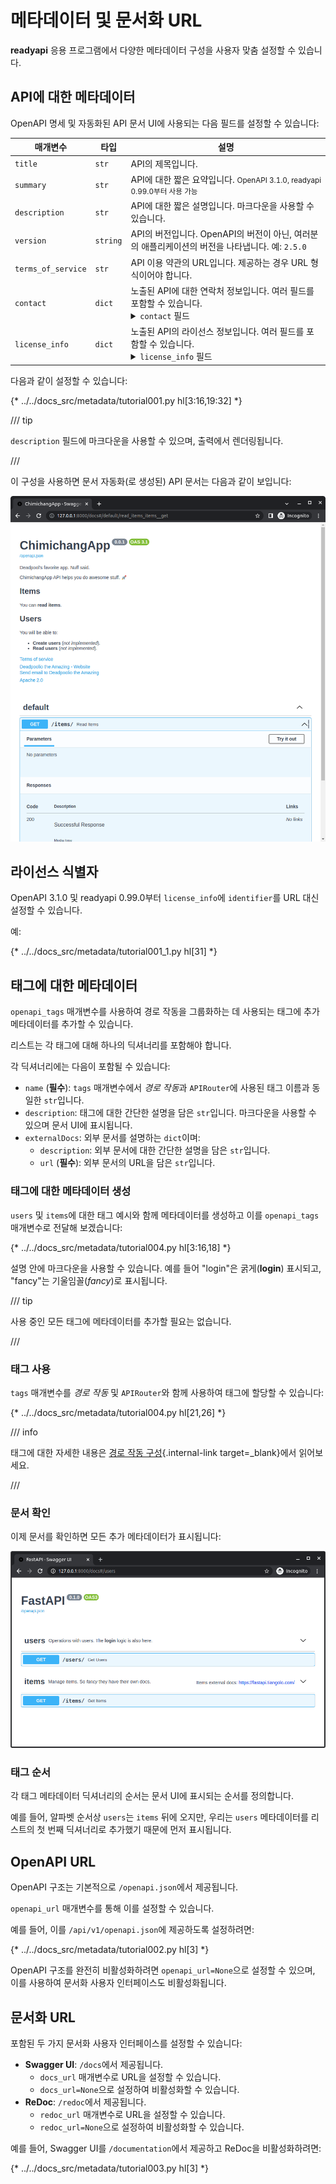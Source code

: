 # 메타데이터 및 문서화 URL

**readyapi** 응용 프로그램에서 다양한 메타데이터 구성을 사용자 맞춤 설정할 수 있습니다.

## API에 대한 메타데이터

OpenAPI 명세 및 자동화된 API 문서 UI에 사용되는 다음 필드를 설정할 수 있습니다:

| 매개변수 | 타입 | 설명 |
|----------|------|-------|
| `title` | `str` | API의 제목입니다. |
| `summary` | `str` | API에 대한 짧은 요약입니다. <small>OpenAPI 3.1.0, readyapi 0.99.0부터 사용 가능</small> |
| `description` | `str` | API에 대한 짧은 설명입니다. 마크다운을 사용할 수 있습니다. |
| `version` | `string` | API의 버전입니다. OpenAPI의 버전이 아닌, 여러분의 애플리케이션의 버전을 나타냅니다. 예: `2.5.0` |
| `terms_of_service` | `str` | API 이용 약관의 URL입니다. 제공하는 경우 URL 형식이어야 합니다. |
| `contact` | `dict` | 노출된 API에 대한 연락처 정보입니다. 여러 필드를 포함할 수 있습니다. <details><summary><code>contact</code> 필드</summary><table><thead><tr><th>매개변수</th><th>타입</th><th>설명</th></tr></thead><tbody><tr><td><code>name</code></td><td><code>str</code></td><td>연락처 인물/조직의 식별명입니다.</td></tr><tr><td><code>url</code></td><td><code>str</code></td><td>연락처 정보가 담긴 URL입니다. URL 형식이어야 합니다.</td></tr><tr><td><code>email</code></td><td><code>str</code></td><td>연락처 인물/조직의 이메일 주소입니다. 이메일 주소 형식이어야 합니다.</td></tr></tbody></table></details> |
| `license_info` | `dict` | 노출된 API의 라이선스 정보입니다. 여러 필드를 포함할 수 있습니다. <details><summary><code>license_info</code> 필드</summary><table><thead><tr><th>매개변수</th><th>타입</th><th>설명</th></tr></thead><tbody><tr><td><code>name</code></td><td><code>str</code></td><td><strong>필수</strong> (<code>license_info</code>가 설정된 경우). API에 사용된 라이선스 이름입니다.</td></tr><tr><td><code>identifier</code></td><td><code>str</code></td><td>API에 대한 <a href="https://spdx.org/licenses/" class="external-link" target="_blank">SPDX</a> 라이선스 표현입니다. <code>identifier</code> 필드는 <code>url</code> 필드와 상호 배타적입니다. <small>OpenAPI 3.1.0, readyapi 0.99.0부터 사용 가능</small></td></tr><tr><td><code>url</code></td><td><code>str</code></td><td>API에 사용된 라이선스의 URL입니다. URL 형식이어야 합니다.</td></tr></tbody></table></details> |

다음과 같이 설정할 수 있습니다:

{* ../../docs_src/metadata/tutorial001.py hl[3:16,19:32] *}

/// tip

`description` 필드에 마크다운을 사용할 수 있으며, 출력에서 렌더링됩니다.

///

이 구성을 사용하면 문서 자동화(로 생성된) API 문서는 다음과 같이 보입니다:

<img src="/img/tutorial/metadata/image01.png">

## 라이선스 식별자

OpenAPI 3.1.0 및 readyapi 0.99.0부터 `license_info`에 `identifier`를 URL 대신 설정할 수 있습니다.

예:

{* ../../docs_src/metadata/tutorial001_1.py hl[31] *}

## 태그에 대한 메타데이터

`openapi_tags` 매개변수를 사용하여 경로 작동을 그룹화하는 데 사용되는 태그에 추가 메타데이터를 추가할 수 있습니다.

리스트는 각 태그에 대해 하나의 딕셔너리를 포함해야 합니다.

각 딕셔너리에는 다음이 포함될 수 있습니다:

* `name` (**필수**): `tags` 매개변수에서 *경로 작동*과 `APIRouter`에 사용된 태그 이름과 동일한 `str`입니다.
* `description`: 태그에 대한 간단한 설명을 담은 `str`입니다. 마크다운을 사용할 수 있으며 문서 UI에 표시됩니다.
* `externalDocs`: 외부 문서를 설명하는 `dict`이며:
    * `description`: 외부 문서에 대한 간단한 설명을 담은 `str`입니다.
    * `url` (**필수**): 외부 문서의 URL을 담은 `str`입니다.

### 태그에 대한 메타데이터 생성

`users` 및 `items`에 대한 태그 예시와 함께 메타데이터를 생성하고 이를 `openapi_tags` 매개변수로 전달해 보겠습니다:

{* ../../docs_src/metadata/tutorial004.py hl[3:16,18] *}

설명 안에 마크다운을 사용할 수 있습니다. 예를 들어 "login"은 굵게(**login**) 표시되고, "fancy"는 기울임꼴(_fancy_)로 표시됩니다.

/// tip

사용 중인 모든 태그에 메타데이터를 추가할 필요는 없습니다.

///

### 태그 사용

`tags` 매개변수를 *경로 작동* 및 `APIRouter`와 함께 사용하여 태그에 할당할 수 있습니다:

{* ../../docs_src/metadata/tutorial004.py hl[21,26] *}

/// info

태그에 대한 자세한 내용은 [경로 작동 구성](path-operation-configuration.md#tags){.internal-link target=_blank}에서 읽어보세요.

///

### 문서 확인

이제 문서를 확인하면 모든 추가 메타데이터가 표시됩니다:

<img src="/img/tutorial/metadata/image02.png">

### 태그 순서

각 태그 메타데이터 딕셔너리의 순서는 문서 UI에 표시되는 순서를 정의합니다.

예를 들어, 알파벳 순서상 `users`는 `items` 뒤에 오지만, 우리는 `users` 메타데이터를 리스트의 첫 번째 딕셔너리로 추가했기 때문에 먼저 표시됩니다.

## OpenAPI URL

OpenAPI 구조는 기본적으로  `/openapi.json`에서 제공됩니다.

`openapi_url` 매개변수를 통해 이를 설정할 수 있습니다.

예를 들어, 이를 `/api/v1/openapi.json`에 제공하도록 설정하려면:

{* ../../docs_src/metadata/tutorial002.py hl[3] *}

OpenAPI 구조를 완전히 비활성화하려면 `openapi_url=None`으로 설정할 수 있으며, 이를 사용하여 문서화 사용자 인터페이스도 비활성화됩니다.

## 문서화 URL

포함된 두 가지 문서화 사용자 인터페이스를 설정할 수 있습니다:

* **Swagger UI**: `/docs`에서 제공됩니다.
    * `docs_url` 매개변수로 URL을 설정할 수 있습니다.
    * `docs_url=None`으로 설정하여 비활성화할 수 있습니다.
* **ReDoc**: `/redoc`에서 제공됩니다.
    * `redoc_url` 매개변수로 URL을 설정할 수 있습니다.
    * `redoc_url=None`으로 설정하여 비활성화할 수 있습니다.

예를 들어, Swagger UI를 `/documentation`에서 제공하고 ReDoc을 비활성화하려면:

{* ../../docs_src/metadata/tutorial003.py hl[3] *}
